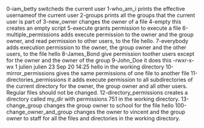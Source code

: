 0-iam_betty switcheds the current user
1-who_am_i prints the effective usernameof the current user
2-groups prints all the groups that the current user is part of
3-new_owner changes the owner of a file
4-empty this creates an empty script
5-execute grants permission to execute a file
6-multiple_permissions adds execute permission to the owner and the group owner, and read permission to other users, to the file hello.
7-everybody adds execution permission to the owner, the group owner and the other users, to the file hello
8-James_Bond give permission toother users except for the owner and the owner of the group
9-John_Doe it does this -rwxr-x-wx 1 julien julien 23 Sep 20 14:25 hello in the working directory
10-mirror_permissions gives the same permissions of one file to another file
11-directories_permissions it adds execute permission to all subdirectories of the current directory for the owner, the group owner and all other users. Regular files should not be changed.
12-directory_permissions  creates a directory called my_dir with permissions 751 in the working directory.
13-change_group changes the group owner to school for the file hello
100-change_owner_and_group changes the owner to vincent and the group owner to staff for all the files and directories in the working directory.